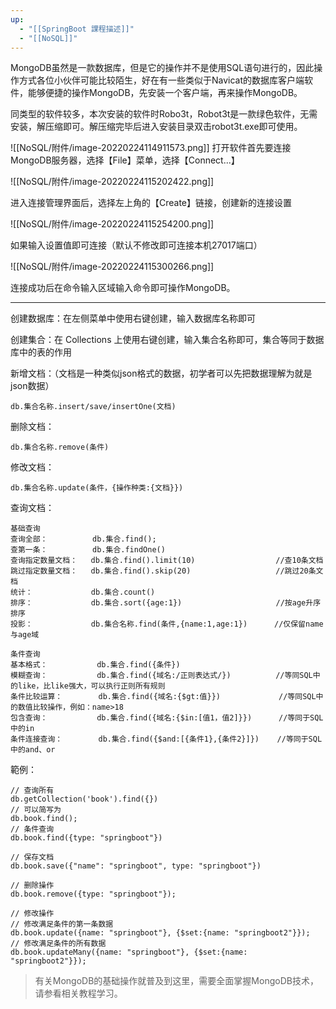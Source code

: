 ```yaml
---
up:
  - "[[SpringBoot 課程描述]]"
  - "[[NoSQL]]"
---
```

MongoDB虽然是一款数据库，但是它的操作并不是使用SQL语句进行的，因此操作方式各位小伙伴可能比较陌生，好在有一些类似于Navicat的数据库客户端软件，能够便捷的操作MongoDB，先安装一个客户端，再来操作MongoDB。

​同类型的软件较多，本次安装的软件时Robo3t，Robot3t是一款绿色软件，无需安装，解压缩即可。解压缩完毕后进入安装目录双击robot3t.exe即可使用。

![[NoSQL/附件/image-20220224114911573.png]]
​
打开软件首先要连接MongoDB服务器，选择【File】菜单，选择【Connect...】

![[NoSQL/附件/image-20220224115202422.png]]

​进入连接管理界面后，选择左上角的【Create】链接，创建新的连接设置

![[NoSQL/附件/image-20220224115254200.png]]

如果输入设置值即可连接（默认不修改即可连接本机27017端口）

![[NoSQL/附件/image-20220224115300266.png]]

​连接成功后在命令输入区域输入命令即可操作MongoDB。

---

​创建数据库：在左侧菜单中使用右键创建，输入数据库名称即可

​创建集合：在 Collections 上使用右键创建，输入集合名称即可，集合等同于数据库中的表的作用

​新增文档：（文档是一种类似json格式的数据，初学者可以先把数据理解为就是json数据）	

```shell
db.集合名称.insert/save/insertOne(文档)
```

​删除文档：

```shell
db.集合名称.remove(条件)
```

​修改文档：

```shell
db.集合名称.update(条件，{操作种类:{文档}})
```

​查询文档：

```shell
基础查询
查询全部：		   db.集合.find();
查第一条：		   db.集合.findOne()
查询指定数量文档：	db.集合.find().limit(10)					//查10条文档
跳过指定数量文档：	db.集合.find().skip(20)					//跳过20条文档
统计：			  	db.集合.count()
排序：				db.集合.sort({age:1})						//按age升序排序
投影：				db.集合名称.find(条件,{name:1,age:1})		 //仅保留name与age域

条件查询
基本格式：			db.集合.find({条件})
模糊查询：			db.集合.find({域名:/正则表达式/})		  //等同SQL中的like，比like强大，可以执行正则所有规则
条件比较运算：		   db.集合.find({域名:{$gt:值}})				//等同SQL中的数值比较操作，例如：name>18
包含查询：			db.集合.find({域名:{$in:[值1，值2]}})		//等同于SQL中的in
条件连接查询：		   db.集合.find({$and:[{条件1},{条件2}]})	   //等同于SQL中的and、or
```

範例：

```shell
// 查询所有
db.getCollection('book').find({})
// 可以简写为
db.book.find();
// 条件查询
db.book.find({type: "springboot"})

// 保存文档
db.book.save({"name": "springboot", type: "springboot"})

// 删除操作
db.book.remove({type: "springboot"});

// 修改操作
// 修改满足条件的第一条数据
db.book.update({name: "springboot"}, {$set:{name: "springboot2"}});
// 修改满足条件的所有数据
db.book.updateMany({name: "springboot"}, {$set:{name: "springboot2"}});
```

> 有关MongoDB的基础操作就普及到这里，需要全面掌握MongoDB技术，请参看相关教程学习。 